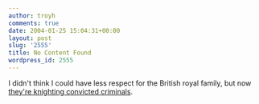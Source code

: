 ```yaml
---
author: troyh
comments: true
date: 2004-01-25 15:04:31+00:00
layout: post
slug: '2555'
title: No Content Found
wordpress_id: 2555
---
```


I didn't think I could have less respect for the British royal family, but now [they're knighting convicted criminals](http://www.telegraph.co.uk/news/main.jhtml?xml=/news/2004/01/25/ngates25.xml&sSheet=/news/2004/01/25/ixnewstop.html).
